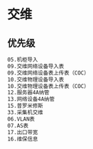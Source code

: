 # 交维


## 优先级

```bash
05.机柜导入
09.交维网络设备导入表
09.交维网络设备表上传表（COC）
10.交维物理设备导入表
10.交维物理设备表上传表（COC）
12.服务器4A纳管
13.网络设备4A纳管
15.普罗米修斯
33.采集机交维
06.VLAN表
07.AS表
17.出口带宽
16.维保信息
```